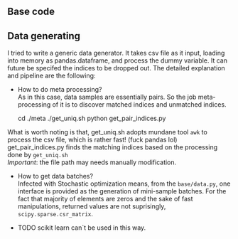 Base code
---

Data generating
---
I tried to write a generic data generator. It takes csv file as it input, loading into memory as pandas.dataframe, and process the dummy variable. It can future be specifed the indices to be dropped out. The detailed explanation and pipeline are the following: 

* How to do meta processing?     
As in this case, data samples are essentially pairs. So the job meta-processing of it is to discover matched indices and unmatched indices.

    cd ./meta
    ./get_uniq.sh
    python get_pair_indices.py

What is worth noting is that, get_uniq.sh adopts mundane tool `awk` to process the csv file, which is rather fast! (fuck pandas lol)
get_pair_indices.py finds the matching indices based on the processing done by `get_uniq.sh`       
*Important*: the file path may needs manually modification.

* How to get data batches?        
Infected with Stochastic optimization means, from the `base/data.py`, one interface is provided as the generation of mini-sample batches.
For the fact that majority of elements are zeros and the sake of fast manipulations, returned values are not suprisingly, `scipy.sparse.csr_matrix`.

* TODO
scikit learn can`t be used in this way.
